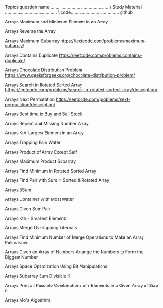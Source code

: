 Topics   question name ................................................\ Study Material .......................................... \ code.......................................  github

Arrays	Maximum and Minimum Element in an Array

Arrays	Reverse the Array

Arrays	Maximum-Subarray        https://leetcode.com/problems/maximum-subarray/   

Arrays	Contains Duplicate      https://leetcode.com/problems/contains-duplicate/

Arrays	Chocolate Distribution Problem   https://www.geeksforgeeks.org/chocolate-distribution-problem/

Arrays	Search in Rotated Sorted Array   https://leetcode.com/problems/search-in-rotated-sorted-array/description/

Arrays	Next Permutation           https://leetcode.com/problems/next-permutation/description/

Arrays	Best time to Buy and Sell Stock

Arrays	Repeat and Missing Number Array

Arrays	Kth-Largest Element in an Array

Arrays	Trapping Rain Water

Arrays	Product of Array Except Self

Arrays	Maximum Product Subarray

Arrays	Find Minimum in Rotated Sorted Array

Arrays	Find Pair with Sum in Sorted & Rotated Array

Arrays	3Sum

Arrays	Container With Most Water

Arrays	Given Sum Pair

Arrays	Kth - Smallest Element/

Arrays	Merge Overlapping Intervals

Arrays	Find Minimum Number of Merge Operations to Make an Array Palindrome

Arrays	Given an Array of Numbers Arrange the Numbers to Form the Biggest Number

Arrays	Space Optimization Using Bit Manipulations

Arrays	Subarray Sum Divisible K


Arrays	Print all Possible Combinations of r Elements in a Given Array of Size n

Arrays	Mo's Algorithm

